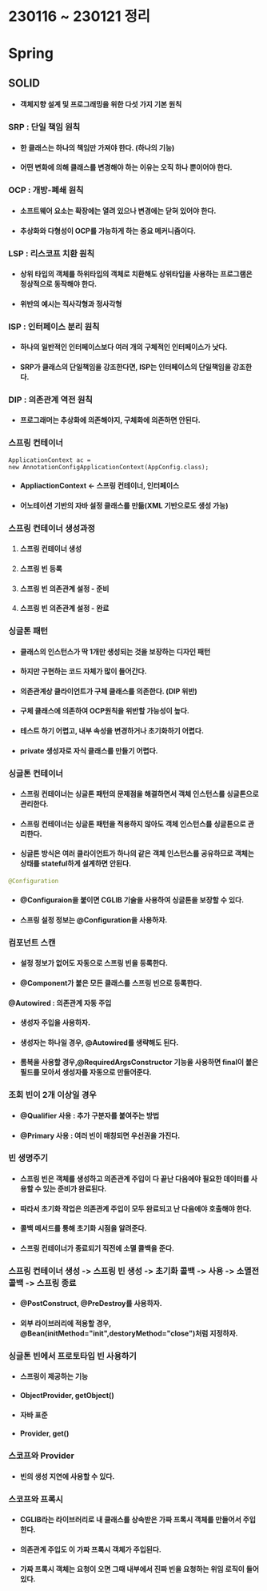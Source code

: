 # 230116 ~ 230121 정리
# Spring
## SOLID
* #### 객체지향 설계 및 프로그래밍을 위한 다섯 가지 기본 원칙
### SRP : 단일 책임 원칙
* #### 한 클래스는 하나의 책임만 가져야 한다. (하나의 기능)
* #### 어떤 변화에 의해 클래스를 변경해야 하는 이유는 오직 하나 뿐이어야 한다.
### OCP : 개방-폐쇄 원칙
* #### 소프트웨어 요소는 확장에는 열려 있으나 변경에는 닫혀 있어야 한다.
* #### 추상화와 다형성이 OCP를 가능하게 하는 중요 메커니즘이다.
### LSP : 리스코프 치환 원칙
* #### 상위 타입의 객체를 하위타입의 객체로 치환해도 상위타입을 사용하는 프로그램은 정상적으로 동작해야 한다.
* #### 위반의 예시는 직사각형과 정사각형
### ISP : 인터페이스 분리 원칙
* #### 하나의 일반적인 인터페이스보다 여러 개의 구체적인 인터페이스가 낫다.
* #### SRP가 클래스의 단일책임을 강조한다면, ISP는 인터페이스의 단일책임을 강조한다.
### DIP : 의존관계 역전 원칙
* #### 프로그래머는 추상화에 의존해야지, 구체화에 의존하면 안된다.

### 스프링 컨테이너
```
ApplicationContext ac =
new AnnotationConfigApplicationContext(AppConfig.class);
```
* #### AppliactionContext <- 스프링 컨테이너, 인터페이스
* #### 어노테이션 기반의 자바 설정 클래스를 만듦(XML 기반으로도 생성 가능)

### 스프링 컨테이너 생성과정
1. #### 스프링 컨테이너 생성
2. #### 스프링 빈 등록
3. #### 스프링 빈 의존관계 설정 - 준비
4. #### 스프링 빈 의존관계 설정 - 완료

### 싱글톤 패턴
* #### 클래스의 인스턴스가 딱 1개만 생성되는 것을 보장하는 디자인 패턴
* #### 하지만 구현하는 코드 자체가 많이 들어간다.
* #### 의존관계상 클라이언트가 구체 클래스를 의존한다. (DIP 위반)
* #### 구체 클래스에 의존하여 OCP원칙을 위반할 가능성이 높다.
* #### 테스트 하기 어렵고, 내부 속성을 변경하거나 초기화하기 어렵다.
* #### private 생성자로 자식 클래스를 만들기 어렵다.

### 싱글톤 컨테이너
* #### 스프링 컨테이너는 싱글톤 패턴의 문제점을 해결하면서 객체 인스턴스를 싱글톤으로 관리한다.
* #### 스프링 컨테이너는 싱글톤 패턴을 적용하지 않아도 객체 인스턴스를 싱글톤으로 관리한다.
* #### 싱글톤 방식은 여러 클라이언트가 하나의 같은 객체 인스턴스를 공유하므로 객체는 상태를 stateful하게 설계하면 안된다.

```java
@Configuration
```
* #### @Configuraion을 붙이면 CGLIB 기술을 사용하여 싱글톤을 보장할 수 있다.
* #### 스프링 설정 정보는 @Configuration을 사용하자.

### 컴포넌트 스캔
* #### 설정 정보가 없어도 자동으로 스프링 빈을 등록한다.
* #### @Component가 붙은 모든 클래스를 스프링 빈으로 등록한다.

#### @Autowired : 의존관계 자동 주입
* #### 생성자 주입을 사용하자.
* #### 생성자는 하나일 경우, @Autowired를 생략해도 된다.
* #### 롬복을 사용할 경우,@RequiredArgsConstructor 기능을 사용하면 final이 붙은 필드를 모아서 생성자를 자동으로 만들어준다.

### 조회 빈이 2개 이상일 경우
* #### @Qualifier 사용 : 추가 구분자를 붙여주는 방법
* #### @Primary 사용 : 여러 빈이 매칭되면 우선권을 가진다.

### 빈 생명주기
* #### 스프링 빈은 객체를 생성하고 의존관계 주입이 다 끝난 다음에야 필요한 데이터를 사용할 수 있는 준비가 완료된다.
* #### 따라서 초기화 작업은 의존관계 주입이 모두 완료되고 난 다음에야 호출해야 한다.
* #### 콜백 메서드를 통해 초기화 시점을 알려준다.
* #### 스프링 컨테이너가 종료되기 직전에 소멸 콜백을 준다.
### 스프링 컨테이너 생성 -> 스프링 빈 생성 -> 초기화 콜백 -> 사용 -> 소멸전 콜백 -> 스프링 종료
* #### @PostConstruct, @PreDestroy를 사용하자.
* #### 외부 라이브러리에 적용할 경우, @Bean(initMethod="init",destoryMethod="close")처럼 지정하자.

### 싱글톤 빈에서 프로토타입 빈 사용하기
* #### 스프링이 제공하는 기능
* #### ObjectProvider, getObject()
* #### 자바 표준
* #### Provider, get()

### 스코프와 Provider
* #### 빈의 생성 지연에 사용할 수 있다.

### 스코프와 프록시
* #### CGLIB라는 라이브러리로 내 클래스를 상속받은 가짜 프록시 객체를 만들어서 주입한다.
* #### 의존관계 주입도 이 가짜 프록시 객체가 주입된다.
* #### 가짜 프록시 객체는 요청이 오면 그때 내부에서 진짜 빈을 요청하는 위임 로직이 들어있다.